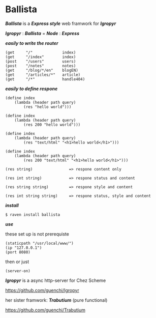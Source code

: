 # Ballista

***Ballista*** is a ***Express style*** web framwork for ***Igropyr***

***Igropyr*** : ***Ballista*** = ***Node*** : ***Express***

***easily to write the router***

```
(get     "/"             index)
(get     "/index"        index)
(post    "/users"        users)
(post    "/notes"        notes)
(get     "/blog/*/en"    blogEN)
(get     "/articles/*"   article)
(get     "/*"            handle404)
```

***easily to define respone***

```
(define index
    (lambda (header path query)
        (res "hello world")))

(define index
    (lambda (header path query)
        (res 200 "hello world")))

(define index
    (lambda (header path query)
        (res "text/html" "<h1>hello world</h1>")))
        
(define index
    (lambda (header path query)
        (res 200 "text/html" "<h1>hello world</h1>")))
```


```
(res string)                => respone content only

(res int string)            => respone status and content

(res string string)         => respone style and content

(res int string string)     => respone status, style and content
```

***install***

`$ raven install ballista`



***use***


these set up is not prerequiste
```
(staticpath "/usr/local/www/")
(ip "127.0.0.1")
(port 8080)
```
then or just
```
(server-on)
```

***Igropyr*** is a async http-server for Chez Scheme

https://github.com/guenchi/Igropyr

her sister framwork: ***Trabutium*** (pure functional)

https://github.com/guenchi/Trabutium
